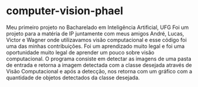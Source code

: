 # computer-vision-phael
 Meu primeiro projeto no Bacharelado em Inteligência Artificial, UFG
 Foi um projeto para a matéria de IP juntamente com meus amigos André, Lucas, Victor e Wagner onde utilizavamos visão computacional e esse código foi uma das minhas contribuições.
 Foi um aprendizado muito legal e foi uma oportunidade muito legal de aprender um pouco sobre visão computacional. O programa consiste em detectar as imagens de uma pasta de entrada e retorna a imagem detectada com a classe desejada através de Visão Computacional e após a detecção, nos retorna com um gráfico com a quantidade de objetos detectados da classe desejada.
